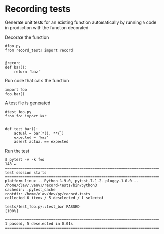 # Recording tests

Generate unit tests for an existing function automatically by running a code in production
with the function decorated 

Decorate the function
~~~
#foo.py
from record_tests import record


@record
def bar():
    return 'baz'
~~~

Run code that calls the function
~~~
import foo
foo.bar()
~~~

A test file is generated
~~~
#test_foo.py
from foo import bar


def test_bar():
    actual = bar(*(), **{})
    expected = 'baz'
    assert actual == expected
~~~

Run the test
~~~
$ pytest -v -k foo                                                                                                                                                                                   148 ↵
============================================================================================ test session starts ============================================================================================
platform linux -- Python 3.9.0, pytest-7.1.2, pluggy-1.0.0 -- /home/olav/.venvs/record-tests/bin/python3
cachedir: .pytest_cache
rootdir: /home/olav/dev/py/record-tests
collected 6 items / 5 deselected / 1 selected                                                                                                                                                               

tests/test_foo.py::test_bar PASSED                                                                                                                                                                    [100%]

====================================================================================== 1 passed, 5 deselected in 0.01s ======================================================================================
~~~
    
